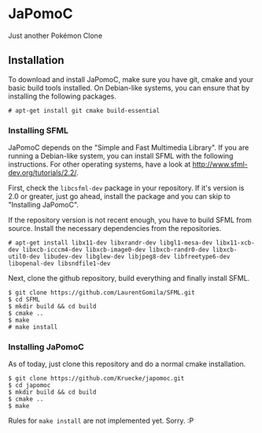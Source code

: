 # JaPomoC
Just another Pokémon Clone

## Installation
To download and install JaPomoC, make sure you have git, cmake and your basic build tools installed. On Debian-like systems, you can ensure that by installing the following packages.
```
# apt-get install git cmake build-essential
```

### Installing SFML
JaPomoC depends on the "Simple and Fast Multimedia Library". If you are running a Debian-like system, you can install SFML with the following instructions. For other operating systems, have a look at http://www.sfml-dev.org/tutorials/2.2/.

First, check the `libcsfml-dev` package in your repository. If it's version is 2.0 or greater, just go ahead, install the package and you can skip to "Installing JaPomoC".

If the repository version is not recent enough, you have to build SFML from source. Install the necessary dependencies from the repositories.
```
# apt-get install libx11-dev libxrandr-dev libgl1-mesa-dev libx11-xcb-dev libxcb-icccm4-dev libxcb-image0-dev libxcb-randr0-dev libxcb-util0-dev libudev-dev libglew-dev libjpeg8-dev libfreetype6-dev libopenal-dev libsndfile1-dev
```

Next, clone the github repository, build everything and finally install SFML.
```
$ git clone https://github.com/LaurentGomila/SFML.git
$ cd SFML
$ mkdir build && cd build
$ cmake ..
$ make
# make install
```

### Installing JaPomoC
As of today, just clone this repository and do a normal cmake installation.
```
$ git clone https://github.com/Kruecke/japomoc.git
$ cd japomoc
$ mkdir build && cd build
$ cmake ..
$ make
```
Rules for `make install` are not implemented yet. Sorry. :P
